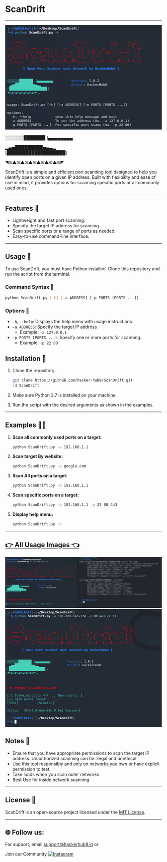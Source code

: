 # ScanDrift  
---
![App Screenshot](https://raw.githubusercontent.com/hacker-hub8/ScanDrift/8cb679049ffa8ccf30986c1b14039dcc2b9b902b/img/ScanDrift.png)

░░░░░░███████ ]▄▄▄▄▄▄▄▄ 

 ▂▄▅█████████▅▄▃▂        
[███████████████████] 

◥⊙▲⊙▲⊙▲⊙▲⊙▲⊙▲⊙◤

ScanDrift is a simple and efficient port scanning tool designed to help you identify open ports on a given IP address. Built with flexibility and ease of use in mind, it provides options for scanning specific ports or all commonly used ones.  

---

## Features  💾

- Lightweight and fast port scanning.  
- Specify the target IP address for scanning.  
- Scan specific ports or a range of ports as needed.  
- Easy-to-use command-line interface.  

---

## Usage 📡  

To use ScanDrift, you must have Python installed. Clone this repository and run the script from the terminal.  

### Command Syntax  💬

```bash
python ScanDrift.py [-h] [-a ADDRESS] [-p PORTS [PORTS ...]]
```

### Options  🚨

- `-h`, `--help`: Displays the help menu with usage instructions.  
- `-a ADDRESS`: Specify the target IP address.  
  - Example: `-a 127.0.0.1`  
- `-p PORTS [PORTS ...]`: Specify one or more ports for scanning.  
  - Example: `-p 22 80`  


## Installation  🛜

1. Clone the repository:  
   ```bash
   git clone https://github.com/hacker-hub8/ScanDrift.git
   cd ScanDrift
   ```  

2. Make sure Python 3.7 is installed on your machine.  

3. Run the script with the desired arguments as shown in the examples.  

---
## Examples 🧑‍💻  

1. **Scan all commonly used ports on a target:**  
   ```bash
   python ScanDrift.py -a 192.168.1.1
   ```
   
2. **Scan target By website:**  
   ```bash
   python ScanDrift.py -a google.com
   ```
   
3. **Scan All ports on a target:**  
   ```bash
   python ScanDrift.py -a 192.168.1.1
   ```
   
4. **Scan specific ports on a target:**  
   ```bash
   python ScanDrift.py -a 192.168.1.1 -p 22 80 443
   ```  

5. **Display help menu:**  
   ```bash
   python ScanDrift.py -h
   ```  

---
## [👉 All Usage Images 👈](https://github.com/hacker-hub8/ScanDrift/tree/main/img)

![App Screenshot](https://raw.githubusercontent.com/hacker-hub8/ScanDrift/refs/heads/main/img/all%20ip%20scan.png)
![App Screenshot](https://raw.githubusercontent.com/hacker-hub8/ScanDrift/refs/heads/main/img/specific%20port%20scan.png)

## Notes  📝

- Ensure that you have appropriate permissions to scan the target IP address. Unauthorized scanning can be illegal and unethical.  
- Use this tool responsibly and only on networks you own or have explicit permission to test.
- Take loads when you scan outer networks
- Best Use for inside network scanning  

---

## License 🪪 

ScanDrift is an open-source project licensed under the [MIT License](https://github.com/hacker-hub8/ScanDrift?tab=GPL-3.0-1-ov-file).  

---


## 🌐 Follow us:

For support, email support@hackerhub8.in 
or

Join our Community [![Instagram](https://img.shields.io/badge/Instagram-%23E4405F.svg?logo=Instagram&logoColor=white)](https://instagram.com/hacker_hub8) 
